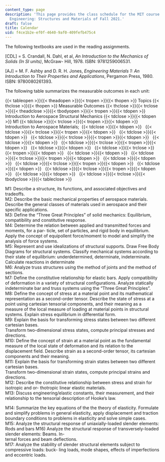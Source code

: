 ```yaml
---
content_type: page
description: 'This page provides the class schedule for the MIT course 16.001 Unified
  Engineering: Structures and Materials of Fall 2021.'
draft: false
title: Calendar
uid: f4ce1b2e-ef0f-4640-9af0-409fefb475c4
---
```

The following textbooks are used in the reading assignments.

\[CDL\] = S. Crandall, N. Dahl, et al, *An Introduction to the Mechanics of Solids (In SI units)*, McGraw- Hill, 1978. ISBN: 9781259006531.

\[AJ\] = M. F. Ashby and D. R. H. Jones, *Engineering Materials 1: An Introduction to Their Properties and Applications*, Pergamon Press, 1980. ISBN: 9780080261393.

The following table summarizes the measurable outcomes in each unit:

{{< tableopen >}}{{< theadopen >}}{{< tropen >}}{{< thopen >}}
Topics
{{< thclose >}}{{< thopen >}}
Measurable Outcomes
{{< thclose >}}{{< trclose >}}{{< theadclose >}}{{< tbodyopen >}}{{< tropen >}}{{< tdopen >}}
Introduction to Aerospace Structural Mechanics
{{< tdclose >}}{{< tdopen >}}
M1
{{< tdclose >}}{{< trclose >}}{{< tropen >}}{{< tdopen >}}
Introduction to Aerospace Materials; 
{{< tdclose >}}{{< tdopen >}}
 
{{< tdclose >}}{{< trclose >}}{{< tropen >}}{{< tdopen >}}
 
{{< tdclose >}}{{< tdopen >}}
 
{{< tdclose >}}{{< trclose >}}{{< tropen >}}{{< tdopen >}}
 
{{< tdclose >}}{{< tdopen >}}
 
{{< tdclose >}}{{< trclose >}}{{< tropen >}}{{< tdopen >}}
 
{{< tdclose >}}{{< tdopen >}}
 
{{< tdclose >}}{{< trclose >}}{{< tropen >}}{{< tdopen >}}
 
{{< tdclose >}}{{< tdopen >}}
 
{{< tdclose >}}{{< trclose >}}{{< tropen >}}{{< tdopen >}}
 
{{< tdclose >}}{{< tdopen >}}
 
{{< tdclose >}}{{< trclose >}}{{< tropen >}}{{< tdopen >}}
 
{{< tdclose >}}{{< tdopen >}}
 
{{< tdclose >}}{{< trclose >}}{{< tropen >}}{{< tdopen >}}
 
{{< tdclose >}}{{< tdopen >}}
 
{{< tdclose >}}{{< trclose >}}{{< tbodyclose >}}{{< tableclose >}}

M1: Describe a structure, its functions, and associated objectives and tradeoffs.    
M2: Describe the basic mechanical properties of aerospace materials. Describe the general classes of materials used in aerospace and their specific applications.    
M3: Define the “Three Great Principles” of solid mechanics: Equilibrium, compatibility and constitutive response.    
M4: Determine the relation between applied and transmitted forces and moments, for a par- ticle, set of particles, and rigid body in equilibrium. Apply the concept of equipollent force/moment to model and simplify the analysis of force systems.    
M5: Represent and use idealizations of structural supports. Draw Free Body Diagrams for structural systems. Classify mechanical systems according to their state of equilibrium: underdetermined, determinate, indeterminate. Calculate reactions in determinate    
M6: Analyze truss structures using the method of joints and the method of sections.    
M7: Define the constitutive relationship for elastic bars. Apply compatibility of deformation in a variety of structural configurations. Analyze statically indeterminate bar and truss systems using the “Three Great Principles”.    
M8: Define the concept of stress at a material point and its mathematical representation as a second-order tensor. Describe the state of stress at a point using cartesian tensorial components, and their meaning as a measure of the local measure of loading at material points in structural systems. Explain stress equilibrium in differential form.    
M9: Explain the basis for transforming stress states between two different cartesian bases.    
Transform two-dimensional stress states, compute principal stresses and directions.    
M10: Define the concept of strain at a material point as the fundamental measure of the local state of deformation and its relation to the displacement field. Describe strain as a second-order tensor, its cartesian components and their meaning.    
M11: Explain the basis for transforming strain states between two different cartesian bases.    
Transform two-dimensional strain states, compute principal strains and directions.    
M12: Describe the constitutive relationship between stress and strain for isotropic and or- thotropic linear elastic materials.    
M13: Discuss engineering/elastic constants, their measurement, and their relationship to the tensorial description of Hooke’s law.

M14: Summarize the key equations of the the theory of elasticity. Formulate and simplify problems in general elasticity, apply displacement and traction boundary conditions to problems in elasticity and solve simple cases.    
M15: Analyze the structural response of uniaxially-loaded slender elements: Rods and bars M16) Analyze the structural response of transversely-loaded slender elements: Beams. In-    
ternal forces and beam deflections.    
M17: Analyze the stability of slender structural elements subject to compressive loads: buck- ling loads, mode shapes, effects of imperfections and eccentric loads.